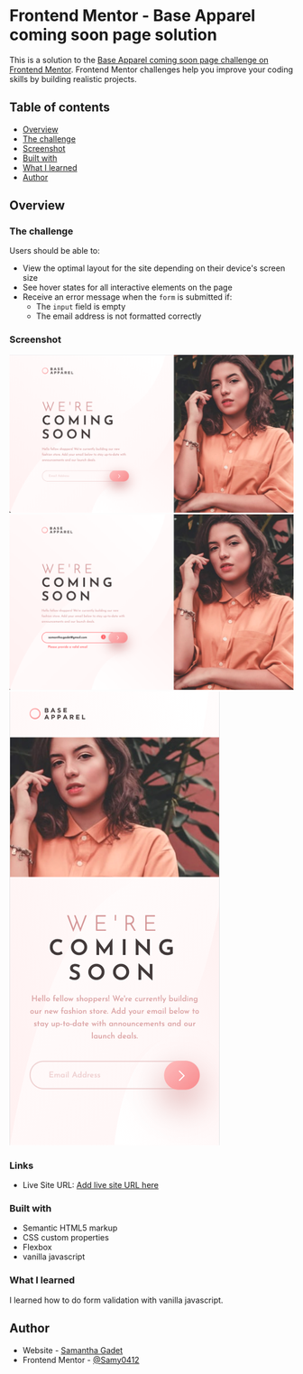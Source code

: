 # Frontend Mentor - Base Apparel coming soon page solution

This is a solution to the [Base Apparel coming soon page challenge on Frontend Mentor](https://www.frontendmentor.io/challenges/base-apparel-coming-soon-page-5d46b47f8db8a7063f9331a0). Frontend Mentor challenges help you improve your coding skills by building realistic projects. 

## Table of contents

- [Overview](#overview)
- [The challenge](#the-challenge)
- [Screenshot](#screenshot)
- [Built with](#built-with)
- [What I learned](#what-i-learned)
- [Author](#author)


## Overview

### The challenge

Users should be able to:

- View the optimal layout for the site depending on their device's screen size
- See hover states for all interactive elements on the page
- Receive an error message when the `form` is submitted if:
  - The `input` field is empty
  - The email address is not formatted correctly

### Screenshot

![desktop view](https://github.com/Samy0412/base-apparel-coming-soon-master/blob/master/images/desktop.png?raw=true)
![validation view](https://github.com/Samy0412/base-apparel-coming-soon-master/blob/master/images/validation.png?raw=true)
![mobile view](https://github.com/Samy0412/base-apparel-coming-soon-master/blob/master/images/mobile.png?raw=true)


### Links

- Live Site URL: [Add live site URL here]()

### Built with

- Semantic HTML5 markup
- CSS custom properties
- Flexbox
- vanilla javascript

### What I learned

I learned how to do form validation with vanilla javascript.

## Author

- Website - [Samantha Gadet](https://github.com/Samy0412/)
- Frontend Mentor - [@Samy0412](https://www.frontendmentor.io/profile/Samy0412)

